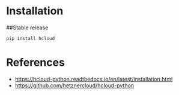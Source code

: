 # Installation

##Stable release

```bash
pip install hcloud
```

# References
- https://hcloud-python.readthedocs.io/en/latest/installation.html
- https://github.com/hetznercloud/hcloud-python